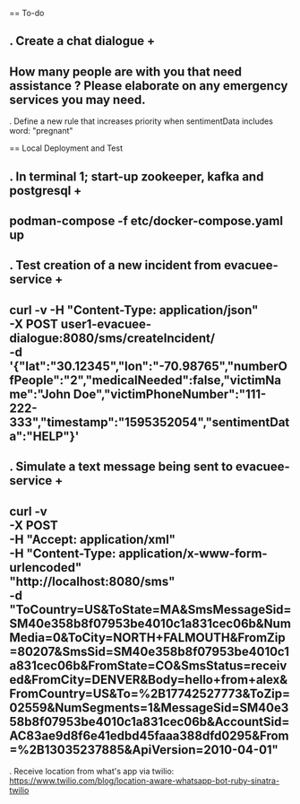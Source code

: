 == To-do

. Create a chat dialogue
+
-----
How many people are with you that need assistance ?
Please elaborate on any emergency services you may need.
-----

. Define a new rule that increases priority when sentimentData includes word: "pregnant"

== Local Deployment and Test

. In terminal 1; start-up zookeeper, kafka and postgresql
+
-----
podman-compose -f etc/docker-compose.yaml up
-----

. Test creation of a new incident from evacuee-service
+
-----
curl -v -H "Content-Type: application/json" \
        -X POST  user1-evacuee-dialogue:8080/sms/createIncident/ \
        -d '{"lat":"30.12345","lon":"-70.98765","numberOfPeople":"2","medicalNeeded":false,"victimName":"John Doe","victimPhoneNumber":"111-222-333","timestamp":"1595352054","sentimentData":"HELP"}'
-----

. Simulate a text message being sent to evacuee-service
+
-----
curl -v \
        -X POST \
        -H "Accept: application/xml" \
        -H "Content-Type: application/x-www-form-urlencoded" \
        "http://localhost:8080/sms" \
        -d "ToCountry=US&ToState=MA&SmsMessageSid=SM40e358b8f07953be4010c1a831cec06b&NumMedia=0&ToCity=NORTH+FALMOUTH&FromZip=80207&SmsSid=SM40e358b8f07953be4010c1a831cec06b&FromState=CO&SmsStatus=received&FromCity=DENVER&Body=hello+from+alex&FromCountry=US&To=%2B17742527773&ToZip=02559&NumSegments=1&MessageSid=SM40e358b8f07953be4010c1a831cec06b&AccountSid=AC83ae9d8f6e41edbd45faaa388dfd0295&From=%2B13035237885&ApiVersion=2010-04-01"
-----

. Receive location from what's app via twilio:  https://www.twilio.com/blog/location-aware-whatsapp-bot-ruby-sinatra-twilio
